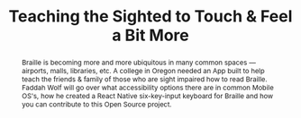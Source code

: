 ---
title: "Teaching the Sighted to Touch & Feel a Bit More"
speaker: Faddah Wolf
event: CascadiaJS 2018
tags: ["accessibility", "react.js", "react native"]
abstract: "Braille is becoming more and more ubiquitous in many common spaces — airports, malls, libraries, etc. A college in Oregon needed an App built to help teach the friends & family of those who are sight impaired how to read Braille. Faddah Wolf will go over what accessibility options there are in common Mobile OS's, how he created a React Native six-key-input keyboard for Braille and how you can contribute to this Open Source project."
ytId: QLwV34UJ8I8
layout: talk
---